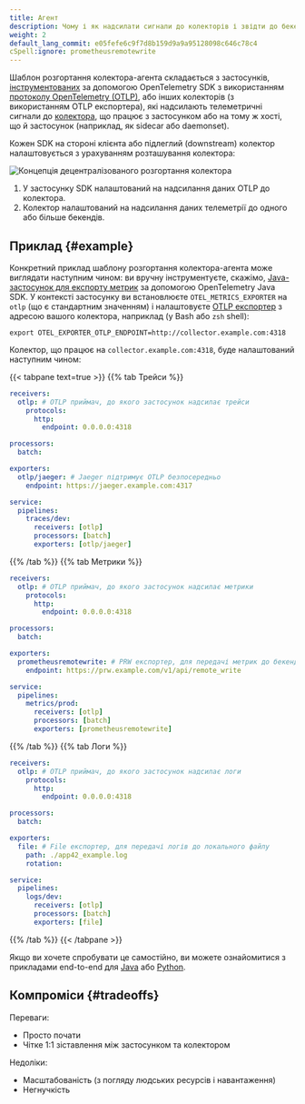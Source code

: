 ```yaml
---
title: Агент
description: Чому і як надсилати сигнали до колекторів і звідти до бекендів
weight: 2
default_lang_commit: e05fefe6c9f7d8b159d9a9a95128098c646c78c4
cSpell:ignore: prometheusremotewrite
---
```


Шаблон розгортання колектора-агента складається з застосунків, [інструментованих][instrumentation] за допомогою OpenTelemetry SDK з використанням [протоколу OpenTelemetry (OTLP)][otlp], або інших колекторів (з використанням OTLP експортера), які надсилають телеметричні сигнали до [колектора][collector], що працює з застосунком або на тому ж хості, що й застосунок (наприклад, як sidecar або daemonset).

Кожен SDK на стороні клієнта або підлеглий (downstream) колектор налаштовується з урахуванням розташування колектора:

![Концепція децентралізованого розгортання колектора](../../img/otel-agent-sdk.svg)

1. У застосунку SDK налаштований на надсилання даних OTLP до колектора.
2. Колектор налаштований на надсилання даних телеметрії до одного або більше бекендів.

## Приклад {#example}

Конкретний приклад шаблону розгортання колектора-агента може виглядати наступним чином: ви вручну інструментуєте, скажімо, [Java-застосунок для експорту метрик][instrument-java-metrics] за допомогою OpenTelemetry Java SDK. У контексті застосунку ви встановлюєте `OTEL_METRICS_EXPORTER` на `otlp` (що є стандартним значенням) і налаштовуєте [OTLP експортер][otlp-exporter] з адресою вашого колектора, наприклад (у Bash або `zsh` shell):

```shell
export OTEL_EXPORTER_OTLP_ENDPOINT=http://collector.example.com:4318
```

Колектор, що працює на `collector.example.com:4318`, буде налаштований наступним чином:

{{< tabpane text=true >}} {{% tab Трейси %}}

```yaml
receivers:
  otlp: # OTLP приймач, до якого застосунок надсилає трейси
    protocols:
      http:
        endpoint: 0.0.0.0:4318

processors:
  batch:

exporters:
  otlp/jaeger: # Jaeger підтримує OTLP безпосередньо
    endpoint: https://jaeger.example.com:4317

service:
  pipelines:
    traces/dev:
      receivers: [otlp]
      processors: [batch]
      exporters: [otlp/jaeger]
```

{{% /tab %}} {{% tab Метрики %}}

```yaml
receivers:
  otlp: # OTLP приймач, до якого застосунок надсилає метрики
    protocols:
      http:
        endpoint: 0.0.0.0:4318

processors:
  batch:

exporters:
  prometheusremotewrite: # PRW експортер, для передачі метрик до бекенду
    endpoint: https://prw.example.com/v1/api/remote_write

service:
  pipelines:
    metrics/prod:
      receivers: [otlp]
      processors: [batch]
      exporters: [prometheusremotewrite]
```

{{% /tab %}} {{% tab Логи %}}

```yaml
receivers:
  otlp: # OTLP приймач, до якого застосунок надсилає логи
    protocols:
      http:
        endpoint: 0.0.0.0:4318

processors:
  batch:

exporters:
  file: # File експортер, для передачі логів до локального файлу
    path: ./app42_example.log
    rotation:

service:
  pipelines:
    logs/dev:
      receivers: [otlp]
      processors: [batch]
      exporters: [file]
```

{{% /tab %}} {{< /tabpane >}}

Якщо ви хочете спробувати це самостійно, ви можете ознайомитися з прикладами end-to-end для [Java][java-otlp-example] або [Python][py-otlp-example].

## Компроміси {#tradeoffs}

Переваги:

- Просто почати
- Чітке 1:1 зіставлення між застосунком та колектором

Недоліки:

- Масштабованість (з погляду людських ресурсів і навантаження)
- Негнучкість

[instrumentation]: /docs/languages/
[otlp]: /docs/specs/otel/protocol/
[collector]: /docs/collector/
[instrument-java-metrics]: /docs/languages/java/api/#meterprovider
[otlp-exporter]: /docs/specs/otel/protocol/exporter/
[java-otlp-example]: https://github.com/open-telemetry/opentelemetry-java-docs/tree/main/otlp
[py-otlp-example]: https://opentelemetry-python.readthedocs.io/en/stable/examples/metrics/instruments/README.html
